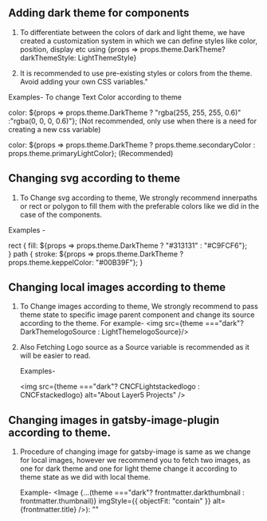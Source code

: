 ## Adding dark theme for components

1. To differentiate between the colors of dark and light theme, we have created a customization system in which we can define styles like color, position, display etc using {props => props.theme.DarkTheme? darkThemeStyle: LightThemeStyle} 
  

2. It is recommended to use pre-existing styles or colors from the theme. Avoid adding your own CSS variables."


 Examples- To change Text Color according to theme

color: ${props => props.theme.DarkTheme ? "rgba(255, 255, 255, 0.6)" :"rgba(0, 0, 0, 0.6)"}; (Not recommended, only use when there is a need for creating a new css variable)

color: ${props => props.theme.DarkTheme ? props.theme.secondaryColor : props.theme.primaryLightColor}; (Recommended)



## Changing svg according to theme

1. To Change svg according to theme, We strongly recommend innerpaths or rect or polygon to fill them with the preferable colors like we did in the case of the components.

Examples -

   rect {
        fill:  ${props => props.theme.DarkTheme ? "#313131" : "#C9FCF6"};  
      }
      path {
        stroke: ${props => props.theme.DarkTheme ? props.theme.keppelColor: "#00B39F"};
      }


## Changing local images according to theme

1. To Change images according to theme, We strongly recommend to pass theme state to specific image parent component and change its source according to the theme. For example- <img src={theme ==="dark"? DarkThemelogoSource : LightThemelogoSource}/> 

2. Also Fetching Logo source as a Source variable is recommended as it will be easier to read.


    Examples-                   
    
    <img src={theme ==="dark"? CNCFLightstackedlogo : CNCFstackedlogo} alt="About Layer5 Projects" />


## Changing images in gatsby-image-plugin according to theme.

1. Procedure of changing image for gatsby-image is same as we change for local images, however we recommend you to fetch two images, as one for dark theme and one for light theme change it according to theme state as we did with local theme.

    Example- 
          <Image
             {...(theme ==="dark"? frontmatter.darkthumbnail : frontmatter.thumbnail)}
             imgStyle={{ objectFit: "contain" }}
             alt={frontmatter.title}
           />): ""
                    